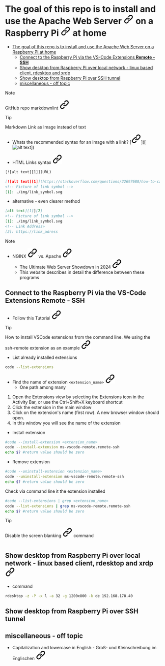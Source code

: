 # The goal of this repo is to install and use the Apache Web Server  [![alt text][1]](https://www.apache.org/) on a Raspberry Pi [![alt text][1]](https://www.raspberrypi.com/) at home
<!-- TODO:1 -->
<!-- //IMPORTANT outside the block for TOC -->
<!-- markdownlint-disable MD039 -->
- [The goal of this repo is to install and use the Apache Web Server   on a Raspberry Pi  at home](#the-goal-of-this-repo-is-to-install-and-use-the-apache-web-server---on-a-raspberry-pi--at-home)
  - [Connect to the Raspberry Pi via the VS-Code Extensions **Remote - SSH**](#connect-to-the-raspberry-pi-via-the-vs-code-extensions-remote---ssh)
  - [Show desktop from Raspberry Pi over local network - linux based client,  rdesktop and xrdp ](#show-desktop-from-raspberry-pi-over-local-network---linux-based-client--rdesktop-and-xrdp-)
  - [Show desktop from Raspberry Pi over SSH tunnel](#show-desktop-from-raspberry-pi-over-ssh-tunnel)
  - [miscellaneous - off topic](#miscellaneous---off-topic)
<!--- THis empty line is necessary for correct format -->
<!-- TODO:0 -->
<!-- BUG THe both extension **markdownlint** and **Todo Tree** are INCOMPATIBLE as I use them->
>[!NOTE]
> Markdown All in One Documentation - Compatibility - Known issues [![alt text][1]](https://markdown-all-in-one.github.io/docs/guide/compatibility.html)
<!--- THis empty line is necessary for correct format -->
>[!NOTE]
> GitHub repo markdownlint  [![alt text][1]](https://github.com/DavidAnson/markdownlint)
<!--- THis empty line is necessary for correct format -->
> [!TIP]
> Markdown Link as Image instead of text
><!--- THis empty line is necessary for correct format -->
> <!-- - Whats the recommended syntax for an image with a link? [![alt text][1]](https://meta.stackexchange.com/questions/2133/whats-the-recommended-syntax-for-an-image-with-a-link) -->
> - Whats the recommended syntax for an image with a link? [![alt text][1]]([![alt text][2]])
><!--- THis empty line is necessary for correct format -->
> <!-- [![alt text][1]](https://meta.stackexchange.com/questions/2133/whats-the-recommended-syntax-for-an-image-with-a-link) -->
> - HTML Links syntax [![alt text][1]](https://www.w3schools.com/html/html_links.asp)
><!--- THis empty line is necessary for correct format -->
>```html
> [![alt text][1]](URL)
>```
><!--- THis empty line is necessary for correct format -->
> ```markdown
> [![alt text][1]](https://stackoverflow.com/questions/22697688/how-to-cat-eof-a-file-containing-code)
> <!-- Picture of link symbol -->
> [1]: ./img/link_symbol.svg
> ```
> <!--- THis empty line is necessary for correct format -->
> - alternative - even clearer method
> <!--- THis empty line is necessary for correct format -->
> ```markdown
> [alt text][1]][2]
> <!-- Picture of link symbol -->
> [1]: ./img/link_symbol.svg
> <!-- Link Address>
> [2]: https://link_adress
> ```
<!--- THis empty line is necessary for correct format -->
[2]: https://meta.stackexchange.com/questions/2133/whats-the-recommended-syntax-for-an-image-with-a-link
<!--- THis empty line is necessary for correct format -->
> [!Note]
> <!--- THis empty line is necessary for correct format -->
> - NGINX [![alt text][1]](https://nginx.org/) vs. Apache [![alt text][1]](https://www.apache.org/)
>   - The Ultimate Web Server Showdown in 2024 [![alt text][1]](https://www.cloudways.com/blog/nginx-vs-apache/)
>   - This website describes in detail the difference between these programs
<!--- THis empty line is necessary for correct format -->

## Connect to the Raspberry Pi via the VS-Code Extensions **Remote - SSH**

- Follow this Tutorial [![alt text][1]](https://carleton.ca/scs/2024/vscode-remote-access-and-code-editing/)

>[!Tip]
>How to install VSCode extensions from the command line. We using the ssh-remote extension as an example [![alt text][1]](https://stackoverflow.com/questions/34286515/how-to-install-visual-studio-code-extensions-from-command-line)
><!-- -->
>- List already installed extensions
> <!-- -->
> ```bash
> code --list-extensions
>```
><!-- -->
>- Find the name of extension ```<extension_name>``` [![alt text][1]](https://code.visualstudio.com/docs/getstarted/extensions)
>   - One path among many
> <!-- -->  
>1. Open the Extensions view by selecting the Extensions icon in the Activity Bar, or use the Ctrl+Shift+X keyboard shortcut
>2. Click the extension in the main window
>3. Click on the extension's name (first row). A new browser window should open.
>4. In this window you will see the name of the extension
><!-- -->
>- Install extension
><!-- -->
>```bash
>#code --install-extension <extension_name>
>code --install-extension ms-vscode-remote.remote-ssh
>echo $? #return value should be zero
>```
><!-- -->
>- Remove extension
><!-- -->
>```bash
>#code --uninstall-extension <extension_name>
>code --uninstall-extension ms-vscode-remote.remote-ssh
>echo $? #return value should be zero
>```
><!-- -->
>Check via command line it the extension installed
><!-- -->
>```bash
>#code --list-extensions | grep <extension_name>
>code --list-extensions | grep ms-vscode-remote.remote-ssh
>echo $? #return value should be zero
>```
<!--- THis empty line is necessary for correct format -->
>[!TIP]
>Disable the screen blanking [![alt text][1]](https://www.reddit.com/r/debian/comments/7ft10g/new_to_debian_all_i_want_to_do_for_now_is_disable/)
>command
><!--- THis empty line is necessary for correct format -->
>```bash
>```
><!--- THis empty line is necessary for correct format -->

## Show desktop from Raspberry Pi over local network - linux based client,  rdesktop and xrdp [![alt text][1]](https://debianforum.de/forum/viewtopic.php?t=158811#p1071435)
<!-- https://www.google.com/search?client=firefox-b-e&channel=entpr&q=debian+rdesktop -->

- command

```bash
rdesktop -z -P -x l -a 32 -g 1200x800 -k de 192.168.178.40
```

## Show desktop from Raspberry Pi over SSH tunnel

## miscellaneous - off topic

- Capitalization and lowercase in English - Groß- und Kleinschreibung im Englischen [![alt text][1]](https://de.pons.com/p/wissensecke/grammatik-to-go/gross-kleinschreibung-englisch)
<!--
xset s off && xset -dpms && xset s noblank
https://www.reddit.com/r/debian/comments/7ft10g/new_to_debian_all_i_want_to_do_for_now_is_disable/

htop like disk usage
-->
<!-- Link sign - Don't Found a better way :-( - You know a better method? - Please send me a email -->
[1]: ./img/link_symbol.svg
